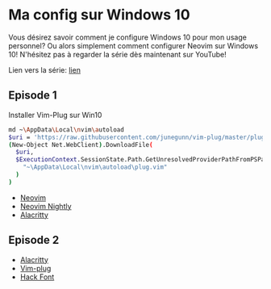 # Ma config sur Windows 10

Vous désirez savoir comment je configure Windows 10 pour mon usage personnel? Ou alors simplement comment configurer Neovim sur Windows 10! N'hésitez pas à regarder la série dès maintenant sur YouTube!

Lien vers la série: [lien](https://www.youtube.com/playlist?list=PLuWyq_EO5_ALS-X7aNbe_cv_aMMTY3ZrB)

## Episode 1

Installer Vim-Plug sur Win10

```bash
md ~\AppData\Local\nvim\autoload
$uri = 'https://raw.githubusercontent.com/junegunn/vim-plug/master/plug.vim'
(New-Object Net.WebClient).DownloadFile(
  $uri,
  $ExecutionContext.SessionState.Path.GetUnresolvedProviderPathFromPSPath(
    "~\AppData\Local\nvim\autoload\plug.vim"
  )
)
```

- [Neovim](https://neovim.io/)
- [Neovim Nightly](https://github.com/neovim/neovim/releases/tag/nightly)
- [Alacritty](https://github.com/alacritty/alacritty)

## Episode 2

- [Alacritty](https://github.com/alacritty/alacritty)
- [Vim-plug](https://github.com/junegunn/vim-plug)
- [Hack Font](https://github.com/source-foundry/Hack-windows-installer/releases/tag/v1.6.0)
